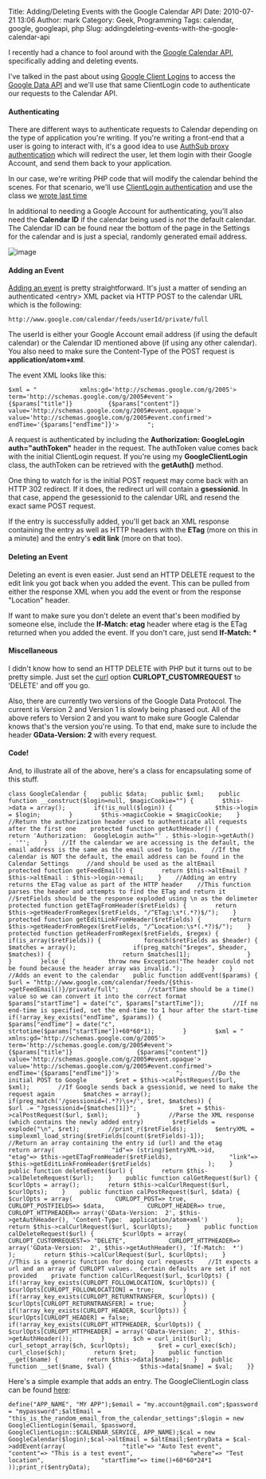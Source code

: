 Title: Adding/Deleting Events with the Google Calendar API
Date: 2010-07-21 13:06
Author: mark
Category: Geek, Programming
Tags: calendar, google, googleapi, php
Slug: addingdeleting-events-with-the-google-calendar-api

I recently had a chance to fool around with the [Google Calendar API][],
specifically adding and deleting events.

I've talked in the past about using [Google Client Logins][] to access
the [Google Data API][] and we'll use that same ClientLogin code to
authenticate our requests to the Calendar API.

#### Authenticating


There are different ways to authenticate requests to Calendar depending
on the type of application you're writing. If you're writing a front-end
that a user is going to interact with, it's a good idea to use [AuthSub
proxy authentication][] which will redirect the user, let them login
with their Google Account, and send them back to your application.

In our case, we're writing PHP code that will modify the calendar behind
the scenes. For that scenario, we'll use [ClientLogin authentication][]
and use the class we [wrote last time][Google Client Logins]

In additional to needing a Google Account for authenticating, you'll
also need the **Calendar ID** if the calendar being used is *not* the
default calendar. The Calendar ID can be found near the bottom of the
page in the Settings for the calendar and is just a special, randomly
generated email address.

![image][]

#### Adding an Event


[Adding an event][] is pretty straightforward. It's just a matter of
sending an authenticated <entry\> XML packet via HTTP POST to the
calendar URL which is the following:


    http://www.google.com/calendar/feeds/userId/private/full


The userId is either your Google Account email address (if using the
default calendar) or the Calendar ID mentioned above (if using any other
calendar). You also need to make sure the Content-Type of the POST
request is **application/atom+xml**.

The event XML looks like this:


~~~~ {.php name="code"}
$xml = "            xmlns:gd='http://schemas.google.com/g/2005'>                      term='http://schemas.google.com/g/2005#event'>          {$params["title"]}          {$params["content"]}                      value='http://schemas.google.com/g/2005#event.opaque'>                                value='http://schemas.google.com/g/2005#event.confirmed'>                                          endTime='{$params["endTime"]}'>        ";
~~~~



A request is authenticated by including the **Authorization: GoogleLogin
auth="authToken"** header in the request. The authToken value comes back
with the initial ClientLogin request. If you're using my
**GoogleClientLogin** class, the authToken can be retrieved with the
**getAuth()** method.

One thing to watch for is the initial POST request may come back with an
HTTP 302 redirect. If it does, the redirect url will contain a
**gsessionid**. In that case, append the gesessionid to the calendar URL
and resend the exact same POST request.

If the entry is successfully added, you'll get back an XML response
containing the entry as well as HTTP headers with the **ETag** (more on
this in a minute) and the entry's **edit link** (more on that too).

#### Deleting an Event


Deleting an event is even easier. Just send an HTTP DELETE request to
the edit link you got back when you added the event. This can be pulled
from either the response XML when you add the event or from the response
"Location" header.

If want to make sure you don't delete an event that's been modified by
someone else, include the **If-Match: etag** header where etag is the
ETag returned when you added the event. If you don't care, just send
**If-Match: \***

#### Miscellaneous


I didn't know how to send an HTTP DELETE with PHP but it turns out to be
pretty simple. Just set the [curl][] option **CURLOPT\_CUSTOMREQUEST**
to ‘DELETE' and off you go.

Also, there are currently two versions of the Google Data Protocol. The
current is Version 2 and Version 1 is slowly being phased out. All of
the above refers to Version 2 and you want to make sure Google Calendar
knows that's the version you're using. To that end, make sure to include
the header **GData-Version: 2** with every request.

#### Code!


And, to illustrate all of the above, here's a class for encapsulating
some of this stuff.


~~~~ {.php name="code"}
class GoogleCalendar {    public $data;    public $xml;    public function __construct($login=null, $magicCookie="") {        $this->data = array();        if(!is_null($login)) {            $this->login = $login;        }        $this->magicCookie = $magicCookie;    }    //Return the authorization header used to authenticate all requests after the first one    protected function getAuthHeader() {        return 'Authorization:  GoogleLogin auth="' . $this->login->getAuth() . '"';    }    //If the calendar we are accessing is the default, the email address is the same as the email used to login.    //If the calendar is NOT the default, the email address can be found in the Calendar Settings     //and should be used as the altEmail    protected function getFeedEmail() {        return $this->altEmail ? $this->altEmail : $this->login->email;    }    //Adding an entry returns the ETag value as part of the HTTP header    //This function parses the header and attempts to find the ETag and return it    //$retFields should be the response exploded using \n as the delimeter    protected function getETagFromHeader($retFields) {        return $this->getHeaderFromRegex($retFields, "/^ETag:\s*(.*?)$/");    }    protected function getEditLinkFromHeader($retFields) {        return $this->getHeaderFromRegex($retFields, "/^Location:\s*(.*?)$/");    }    protected function getHeaderFromRegex($retFields, $regex) {        if(is_array($retFields)) {            foreach($retFields as $header) {                $matches = array();                if(preg_match("$regex", $header, $matches)) {                    return $matches[1];                }            }        }else {            throw new Exception("The header could not be found because the header array was invalid.");        }    }    //Adds an event to the calendar    public function addEvent($params) {        $url = "http://www.google.com/calendar/feeds/{$this->getFeedEmail()}/private/full";        //startTime should be a time() value so we can convert it into the correct format        $params["startTime"] = date("c", $params["startTime"]);        //If no end-time is specified, set the end-time to 1 hour after the start-time        if(!array_key_exists("endTime", $params)) {            $params["endTime"] = date("c", strtotime($params["startTime"])+60*60*1);        }        $xml = "                    xmlns:gd='http://schemas.google.com/g/2005'>                                      term='http://schemas.google.com/g/2005#event'>                  {$params["title"]}                  {$params["content"]}                                      value='http://schemas.google.com/g/2005#event.opaque'>                                                        value='http://schemas.google.com/g/2005#event.confirmed'>                                                                          endTime='{$params["endTime"]}'>                ";        //Do the initial POST to Google        $ret = $this->calPostRequest($url, $xml);        //If Google sends back a gsessionid, we need to make the request again        $matches = array();        if(preg_match('/gsessionid=(.*?)\s+/', $ret, $matches)) {            $url .= "?gsessionid={$matches[1]}";            $ret = $this->calPostRequest($url, $xml);        }        //Parse the XML response (which contains the newly added entry)        $retFields = explode("\n", $ret);        //print_r($retFields);        $entryXML = simplexml_load_string($retFields[count($retFields)-1]);        //Return an array containing the entry id (url) and the etag        return array(                "id"=> (string)$entryXML->id,                "etag"=> $this->getETagFromHeader($retFields),                "link"=> $this->getEditLinkFromHeader($retFields)                );    }    public function deleteEvent($url) {        return $this->calDeleteRequest($url);    }    public function calGetRequest($url) {        $curlOpts = array();        return $this->calCurlRequest($url, $curlOpts);    }    public function calPostRequest($url, $data) {        $curlOpts = array(            CURLOPT_POST=> true,            CURLOPT_POSTFIELDS=> $data,            CURLOPT_HEADER=> true,            CURLOPT_HTTPHEADER=> array('GData-Version:  2', $this->getAuthHeader(), 'Content-Type:  application/atom+xml')        );        return $this->calCurlRequest($url, $curlOpts);    }    public function calDeleteRequest($url) {        $curlOpts = array(            CURLOPT_CUSTOMREQUEST=> "DELETE",            CURLOPT_HTTPHEADER=> array('GData-Version:  2', $this->getAuthHeader(), 'If-Match:  *')        );        return $this->calCurlRequest($url, $curlOpts);    }    //This is a generic function for doing curl requests    //It expects a url and an array of CURLOPT values.  Certain defaults are set if not provided    private function calCurlRequest($url, $curlOpts) {        if(!array_key_exists(CURLOPT_FOLLOWLOCATION, $curlOpts)) {            $curlOpts[CURLOPT_FOLLOWLOCATION] = true;        }        if(!array_key_exists(CURLOPT_RETURNTRANSFER, $curlOpts)) {            $curlOpts[CURLOPT_RETURNTRANSFER] = true;        }        if(!array_key_exists(CURLOPT_HEADER, $curlOpts)) {            $curlOpts[CURLOPT_HEADER] = false;        }        if(!array_key_exists(CURLOPT_HTTPHEADER, $curlOpts)) {            $curlOpts[CURLOPT_HTTPHEADER] = array('GData-Version:  2', $this->getAuthHeader());        }        $ch = curl_init($url);        curl_setopt_array($ch, $curlOpts);        $ret = curl_exec($ch);        curl_close($ch);        return $ret;    }    public function __get($name) {        return $this->data[$name];    }    public function __set($name, $val) {        $this->data[$name] = $val;    }}
~~~~



Here's a simple example that adds an entry. The GoogleClientLogin class
can be found [here][Google Client Logins]:


~~~~ {.php name="code"}
define("APP_NAME", "MY APP");$email = "my.account@gmail.com";$password = "mypassword";$altEmail = "this_is_the_random_email_from_the_calendar_settings";$login = new GoogleClientLogin($email, $password, GoogleClientLogin::$CALENDAR_SERVICE, APP_NAME);$cal = new GoogleCalendar($login);$cal->altEmail = $altEmail;$entryData = $cal->addEvent(array(                "title"=> "Auto Test event",                "content"=> "This is a test event",                "where"=> "Test location",                "startTime"=> time()+60*60*24*1            ));print_r($entryData);
~~~~



  [Google Calendar API]: http://code.google.com/apis/calendar/data/2.0/developers_guide.html
  [Google Client Logins]: http://mark.biek.org/blog/2009/01/google-client-logins/
  [Google Data API]: http://code.google.com/apis/gdata/
  [AuthSub proxy authentication]: http://code.google.com/apis/calendar/data/2.0/developers_guide_protocol.html#AuthAuthSub
  [ClientLogin authentication]: http://code.google.com/apis/calendar/data/2.0/developers_guide_protocol.html#AuthClientLogin
  [image]: http://farm5.static.flickr.com/4097/4815721750_8bf4fcd62d_z.jpg
  [Adding an event]: http://code.google.com/apis/calendar/data/2.0/developers_guide_protocol.html#CreatingEvents
  [curl]: http://php.net/manual/en/book.curl.php
